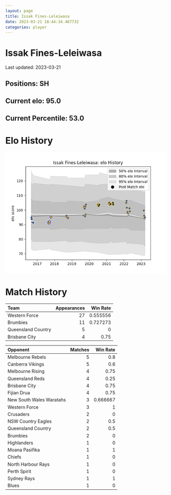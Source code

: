 ```yaml
---  
layout: page  
title: Issak Fines-Leleiwasa  
date: 2023-03-21 18:44:34.467732  
categories: player  
---
```

# Issak Fines-Leleiwasa


Last updated: 2023-03-21
## Positions: SH

## Current elo: 95.0

## Current Percentile: 53.0

# Elo History


![elo history](history_IssakFines-Leleiwasa.png)
# Match History


| Team               |   Appearances |   Win Rate |
|:-------------------|--------------:|-----------:|
| Western Force      |            27 |   0.555556 |
| Brumbies           |            11 |   0.727273 |
| Queensland Country |             5 |   0        |
| Brisbane City      |             4 |   0.75     |

| Opponent                 |   Matches |   Win Rate |
|:-------------------------|----------:|-----------:|
| Melbourne Rebels         |         5 |   0.8      |
| Canberra Vikings         |         5 |   0.6      |
| Melbourne Rising         |         4 |   0.75     |
| Queensland Reds          |         4 |   0.25     |
| Brisbane City            |         4 |   0.75     |
| Fijian Drua              |         4 |   0.75     |
| New South Wales Waratahs |         3 |   0.666667 |
| Western Force            |         3 |   1        |
| Crusaders                |         2 |   0        |
| NSW Country Eagles       |         2 |   0.5      |
| Queensland Country       |         2 |   0.5      |
| Brumbies                 |         2 |   0        |
| Highlanders              |         1 |   0        |
| Moana Pasifika           |         1 |   1        |
| Chiefs                   |         1 |   0        |
| North Harbour Rays       |         1 |   0        |
| Perth Spirit             |         1 |   0        |
| Sydney Rays              |         1 |   1        |
| Blues                    |         1 |   0        |